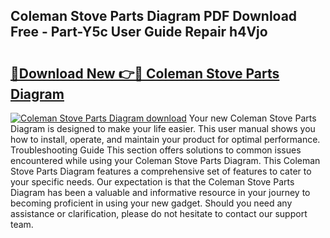 ## Coleman Stove Parts Diagram PDF Download Free - Part-Y5c User Guide Repair h4Vjo

# <h2><a href="http://dfoysi.blite.top/?on=Coleman+Stove+Parts+Diagram">🔗Download New 👉🔴 Coleman Stove Parts Diagram</a></h2>

[![Coleman Stove Parts Diagram download](https://i.imgur.com/lujVjoI.png)](http://dfoysi.blite.top/?on=Coleman+Stove+Parts+Diagram)
Your new Coleman Stove Parts Diagram is designed to make your life easier. This user manual shows you how to install, operate, and maintain your product for optimal performance. Troubleshooting Guide This section offers solutions to common issues encountered while using your Coleman Stove Parts Diagram. This Coleman Stove Parts Diagram features a comprehensive set of features to cater to your specific needs. Our expectation is that the Coleman Stove Parts Diagram has been a valuable and informative resource in your journey to becoming proficient in using your new gadget. Should you need any assistance or clarification, please do not hesitate to contact our support team.

